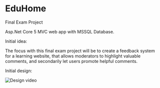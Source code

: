 # EduHome
Final Exam Project

Asp.Net Core 5 MVC web app with MSSQL Database.

Initial idea:

The focus with this final exam project will be to create a feedback system for a learning website, that allows moderators to highlight valuable comments, and secondarily let users promote helpful comments.

Initial design:

![Design video](https://user-images.githubusercontent.com/54351577/147826460-9f18ad47-45ed-4e20-9348-ce091038b0be.png)
